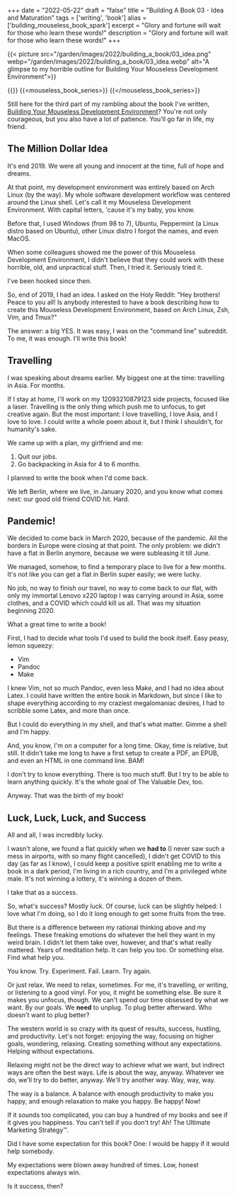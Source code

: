 +++
date = "2022-05-22"
draft = "false"
title = "Building A Book 03 - Idea and Maturation"
tags = ['writing', 'book']
alias = ['building_mouseless_book_spark']
excerpt = "Glory and fortune will wait for those who learn these words!"
description = "Glory and fortune will wait for those who learn these words!"
+++

{{< picture src="/garden/images/2022/building_a_book/03_idea.png" webp="/garden/images/2022/building_a_book/03_idea.webp" alt="A glimpse to my horrible outline for Building Your Mouseless Development Environment">}}

{{<series>}}
{{<mouseless_book_series>}}
{{</mouseless_book_series>}}

Still here for the third part of my rambling about the book I've written, [Building Your Mouseless Development Environment](https://themouseless.dev/)? You're not only courageous, but you also have a lot of patience. You'll go far in life, my friend.

## The Million Dollar Idea

It's end 2019. We were all young and innocent at the time, full of hope and dreams.

At that point, my development environment was entirely based on Arch Linux (by the way). My whole software development workflow was centered around the Linux shell. Let's call it my Mouseless Development Environment. With capital letters, 'cause it's my baby, you know.

Before that, I used Windows (from 98 to 7), Ubuntu, Peppermint (a Linux distro based on Ubuntu), other Linux distro I forgot the names, and even MacOS.

When some colleagues showed me the power of this Mouseless Development Environment, I didn't believe that they could work with these horrible, old, and unpractical stuff. Then, I tried it. Seriously tried it.

I've been hooked since then.

So, end of 2019, I had an idea. I asked on the Holy Reddit: "Hey brothers! Peace to you all! Is anybody interested to have a book describing how to create this Mouseless Development Environment, based on Arch Linux, Zsh, Vim, and Tmux?"

The answer: a big YES. It was easy, I was on the "command line" subreddit. To me, it was enough. I'll write this book!

## Travelling

I was speaking about dreams earlier. My biggest one at the time: travelling in Asia. For months.

If I stay at home, I'll work on my 12093210879123 side projects, focused like a laser. Travelling is the only thing which push me to unfocus, to get creative again. But the most important: I love travelling, I love Asia, and I love to love. I could write a whole poem about it, but I think I shouldn't, for humanity's sake.

We came up with a plan, my girlfriend and me:

1. Quit our jobs.
2. Go backpacking in Asia for 4 to 6 months.

I planned to write the book when I'd come back.

We left Berlin, where we live, in January 2020, and you know what comes next: our good old friend COVID hit. Hard.

## Pandemic!

We decided to come back in March 2020, because of the pandemic. All the borders in Europe were closing at that point. The only problem: we didn't have a flat in Berlin anymore, because we were subleasing it till June.

We managed, somehow, to find a temporary place to live for a few months. It's not like you can get a flat in Berlin super easily; we were lucky.

No job, no way to finish our travel, no way to come back to our flat, with only my immortal Lenovo x220 laptop I was carrying around in Asia, some clothes, and a COVID which could kill us all. That was my situation beginning 2020.

What a great time to write a book!

First, I had to decide what tools I'd used to build the book itself. Easy peasy, lemon squeezy:

* Vim
* Pandoc
* Make

I knew Vim, not so much Pandoc, even less Make, and I had no idea about Latex. I could have written the entire book in Markdown, but since I like to shape everything according to my craziest megalomaniac desires, I had to scribble some Latex, and more than once.

But I could do everything in my shell, and that's what matter. Gimme a shell and I'm happy.

And, you know, I'm on a computer for a long time. Okay, time is relative, but still. It didn't take me long to have a first setup to create a PDF, an EPUB, and even an HTML in one command line. BAM!

I don't try to know everything. There is too much stuff. But I try to be able to learn anything quickly. It's the whole goal of The Valuable Dev, too.

Anyway. That was the birth of my book!

## Luck, Luck, Luck, and Success

All and all, I was incredibly lucky.

I wasn't alone, we found a flat quickly when we **had to** (I never saw such a mess in airports, with so many flight cancelled), I didn't get COVID to this day (as far as I know), I could keep a positive spirit enabling me to write a book in a dark period, I'm living in a rich country, and I'm a privileged white male. It's not winning a lottery, it's winning a dozen of them.

I take that as a success.

So, what's success? Mostly luck. Of course, luck can be slightly helped: I love what I'm doing, so I do it long enough to get some fruits from the tree.

But there is a difference between my rational thinking above and my feelings. These freaking emotions do whatever the hell they want in my weird brain. I didn't let them take over, however, and that's what really mattered. Years of meditation help. It can help you too. Or something else. Find what help you.

You know. Try. Experiment. Fail. Learn. Try again.

Or just relax. We need to relax, sometimes. For me, it's travelling, or writing, or listening to a good vinyl. For you, it might be something else. Be sure it makes you unfocus, though. We can't spend our time obsessed by what we want. By our goals. We **need** to unplug. To plug better afterward. Who doesn't want to plug better?

The western world is so crazy with its quest of results, success, hustling, and productivity. Let's not forget: enjoying the way, focusing on higher goals, wondering, relaxing. Creating something without any expectations. Helping without expectations.

Relaxing might not be the direct way to achieve what we want, but indirect ways are often the best ways. Life is about the way, anyway. Whatever we do, we'll try to do better, anyway. We'll try another way. Way, way, way.

The way is a balance. A balance with enough productivity to make you happy, and enough relaxation to make you happy. Be happy! Now!

If it sounds too complicated, you can buy a hundred of my books and see if it gives you happiness. You can't tell if you don't try! Ah! The Ultimate Marketing Strategy™.

Did I have some expectation for this book? One: I would be happy if it would help somebody.

My expectations were blown away hundred of times. Low, honest expectations always win.

Is it success, then?

